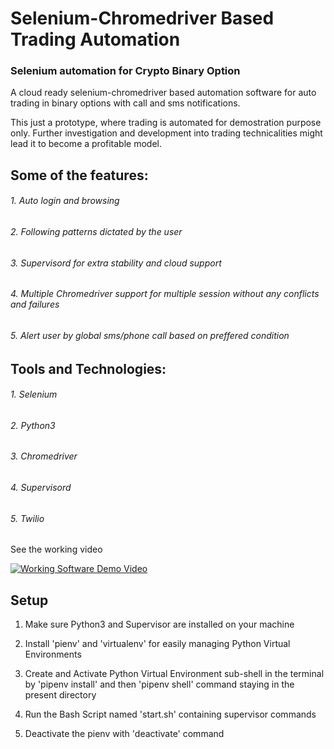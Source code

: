 # Selenium-Chromedriver Based Trading Automation
### Selenium automation for Crypto Binary Option
A cloud ready selenium-chromedriver based automation software for auto trading in binary options with call and sms notifications.

This just a prototype, where trading is automated for demostration purpose only. Further investigation and development into trading technicalities might lead it to become a profitable model.

## Some of the features: 
###### 1. Auto login and browsing
###### 2. Following patterns dictated by the user
###### 3. Supervisord for extra stability and cloud support
###### 4. Multiple Chromedriver support for multiple session without any conflicts and failures
###### 5. Alert user by global sms/phone call based on preffered condition

## Tools and Technologies:
###### 1. Selenium
###### 2. Python3
###### 3. Chromedriver
###### 4. Supervisord
###### 5. Twilio

See the working video 

[![Working Software Demo Video](https://lh4.googleusercontent.com/4LtevjzJPpN_v40ZSSlJYZdGqWFv3yx--XwgPZzput-XE_2ks_DZJNFTWP0j6jhg77PXr9IUR-2d9D4D2pgh=w1365-h665)](https://drive.google.com/file/d/1Xmb9fFlojfOVVb5zSyEdi-AHZtl6hxZS/preview)


## Setup
1. Make sure Python3 and Supervisor are installed on your machine

2. Install 'pienv' and 'virtualenv' for easily managing Python Virtual Environments

3. Create and Activate Python Virtual Environment sub-shell in the terminal by 'pipenv install' and then 'pipenv shell' command staying in the present directory 

4. Run the Bash Script named 'start.sh' containing supervisor commands 

5. Deactivate the pienv with 'deactivate' command 

